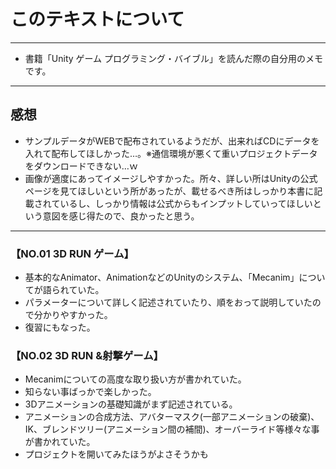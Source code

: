# このテキストについて
---
* 書籍「Unity ゲーム プログラミング・バイブル」を読んだ際の自分用のメモです。

----
## 感想
* サンプルデータがWEBで配布されているようだが、出来ればCDにデータを入れて配布してほしかった…。※通信環境が悪くて重いプロジェクトデータをダウンロードできない…ｗ
* 画像が適度にあってイメージしやすかった。所々、詳しい所はUnityの公式ページを見てほしいという所があったが、載せるべき所はしっかり本書に記載されているし、しっかり情報は公式からもインプットしていってほしいという意図を感じ得たので、良かったと思う。
----

### 【NO.01 3D RUN ゲーム】
* 基本的なAnimator、AnimationなどのUnityのシステム、「Mecanim」についてが語られていた。
* パラメーターについて詳しく記述されていたり、順をおって説明していたので分かりやすかった。
* 復習にもなった。

### 【NO.02 3D RUN &射撃ゲーム】
* Mecanimについての高度な取り扱い方が書かれていた。
* 知らない事ばっかで楽しかった。
* 3Dアニメーションの基礎知識がまず記述されている。
* アニメーションの合成方法、アバターマスク(一部アニメーションの破棄)、IK、ブレンドツリー(アニメーション間の補間)、オーバーライド等様々な事が書かれていた。
* プロジェクトを開いてみたほうがよさそうかも

